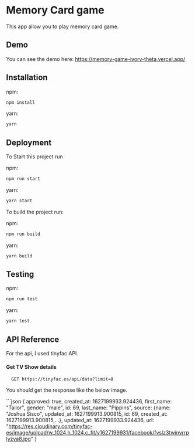 
# Memory Card game

This app allow you to play memory card game.

## Demo

You can see the demo here:
https://memory-game-ivory-theta.vercel.app/
 

## Installation

 
npm:

```bash
npm install
```

yarn:

```bash
yarn
```

## Deployment

To Start this project run

npm:

```bash
npm run start
```

yarn:

```bash
yarn start
```

To build the project run:

npm:

```bash
npm run build
```

yarn:

```bash
yarn build
```

## Testing

npm:

```bash
npm run test
```


yarn:


```bash
yarn test
```


## API Reference

For the api, I used tinyfac API.

#### Get TV Show details

```http
  GET https://tinyfac.es/api/data?limit=8
```

You should get the response like the below image.

‍‍‍```json
  {
  approved: true,
  created_at: 1627199933.924436,
  first_name: "Tailor",
  gender: "male",
  id: 69,
  last_name: "Pippins",
  source: {name: "Joshua Sisco", updated_at: 1627199913.900815, id: 69, created_at: 1627199913.900815,…},
  updated_at: 1627199933.924436,
  url: "https://res.cloudinary.com/tinyfac-es/image/upload/w_1024,h_1024,c_fit/v1627199931/facebook/fvslz3twinvrrplyzya8.jpg"
  }
```

 
